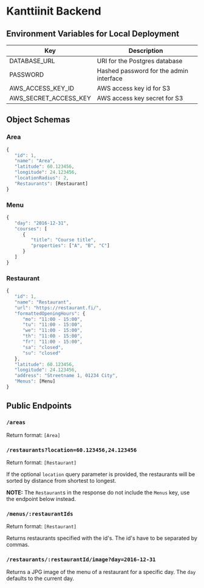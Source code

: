 # Kanttiinit Backend

## Environment Variables for Local Deployment

| Key | Description |
| --- | ----------- |
| DATABASE_URL | URI for the Postgres database |
| PASSWORD | Hashed password for the admin interface |
| AWS_ACCESS_KEY_ID | AWS access key id for S3 |
| AWS_SECRET_ACCESS_KEY | AWS access key secret for S3 |

## Object Schemas
### Area
```js
{
   "id": 1,
   "name": "Area",
   "latitude": 60.123456,
   "longitude": 24.123456,
   "locationRadius": 2,
   "Restaurants": [Restaurant]
}
```

### Menu
```js
{
   "day": "2016-12-31",
   "courses": [
      {
         "title": "Course title",
         "properties": ["A", "B", "C"]
      }
   ]
}
```

### Restaurant
```js
{
   "id": 1,
   "name": "Restaurant",
   "url": "https://restaurant.fi/",
   "formattedOpeningHours": {
      "mo": "11:00 - 15:00",
      "tu": "11:00 - 15:00",
      "we": "11:00 - 15:00",
      "th": "11:00 - 15:00",
      "fr": "11:00 - 15:00",
      "sa": "closed",
      "su": "closed"
   },
   "latitude": 60.123456,
   "longitude": 24.123456,
   "address": "Streetname 1, 01234 City",
   "Menus": [Menu]
}
```

## Public Endpoints

### `/areas`

Return format: `[Area]`

### `/restaurants?location=60.123456,24.123456`
Return format: `[Restaurant]`

If the optional `location` query parameter is provided, the restaurants will be sorted by distance from shortest to longest.

**NOTE:** The `Restaurant`s in the response do not include the `Menus` key, use the endpoint below instead.

### `/menus/:restaurantIds`
Return format: `[Restaurant]`

Returns restaurants specified with the id's. The id's have to be separated by commas.

### `/restaurants/:restaurantId/image?day=2016-12-31`
Returns a JPG image of the menu of a restaurant for a specific day. The `day` defaults to the current day.
